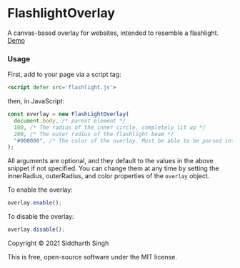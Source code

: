 # FlashlightOverlay

A canvas-based overlay for websites, intended to resemble a flashlight. [Demo](https://xyzshantaram.github.io/FlashlightOverlay/)

### Usage

First, add to your page via a script tag:

```html
<script defer src='flashlight.js'>
```

then, in JavaScript:

```js
const overlay = new FlashLightOverlay(
  document.body, /* parent element */
  100, /* The radius of the inner circle, completely lit up */
  200, /* The outer radius of the flashlight beam */
  "#000000", /* The color of the overlay. Must be able to be parsed into a CSS color. */
);
```

All arguments are optional, and they default to the values in the above snippet
if not specified. You can change them at any time by setting the innerRadius,
outerRadius, and color properties of the `overlay` object.

To enable the overlay:

```js
overlay.enable();
```

To disable the overlay:

```js
overlay.disable();
```

Copyright © 2021 Siddharth Singh

This is free, open-source software under the MIT license.
